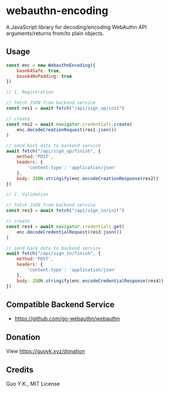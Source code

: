 # webauthn-encoding

A JavaScript library for decoding/encoding WebAuthn API arguments/returns from/to plain objects.

## Usage

```javascript
const enc = new WebauthnEncoding({
    base64Safe: true,
    base64NoPadding: true
})

// 1. Registration

// fetch JSON from backend service
const res1 = await fetch("/api/sign_up/init")

// create
const res2 = await navigator.credentials.create(
    enc.decodeCreationRequest(res1.json())   
)

// send back data to backend service
await fetch("/api/sign_up/finish", {
    method:'POST',
    headers: {
        'content-type': 'application/json'
    },
    body: JSON.stringify(enc.encodeCreationResponse(res2))
})

// 2. Validation

// fetch JSON from backend service
const res3 = await fetch("/api/sign_in/init")

// create
const res4 = await navigator.credentials.get(
    enc.decodeCredentialRequest(res3.json())
)

// send back data to backend service
await fetch("/api/sign_in/finish", {
    method:'POST',
    headers: {
        'content-type': 'application/json'
    },
    body: JSON.stringify(enc.encodeCredentialResponse(res4))
})


```

## Compatible Backend Service

* https://github.com/go-webauthn/webauthn

## Donation

View https://guoyk.xyz/donation

## Credits

Guo Y.K., MIT License